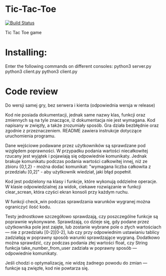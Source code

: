 # Tic-Tac-Toe

[![Build Status](https://travis-ci.org/pite2018-galat-bieda/Tic-Tac-Toe.svg?branch=master)](https://travis-ci.org/pite2018-galat-bieda/Tic-Tac-Toe)

Tic Tac Toe game 

# Installing:
Enter the following commands on different consoles:
python3 server.py
python3 client.py
python3 client.py

# Code review 

Do wersji samej gry, bez serwera i kienta (odpowiednia wersja w release)

Kod nie posiada dokumentacji, jednak same nazwy klas, funkcji oraz zmiennych są na tyle znaczące, iż dokumentacja nie jest wymagana. Kod napisany w zwięzły, a także zrozumiały sposób. Gra działa bezbłędnie oraz zgodnie z przeznaczeniem. README zawiera instrukcje dotyczące uruchomienia programu.

Dane wejściowe podawane przez użytkowników są sprawdzane pod względem poprawności. W przypadku podania wartości niecałkowitej rzucany jest wyjątek i pojawiają się odpowiednie komunikaty. Jednak brakuje komunikatu podczas podania wartości całkowitej innej, niż ze zbioru {0,1,2} - można dodać komunikat: "wymagana liczba całkowita z przedziału [0,2]" - aby użytkownik wiedział, jaki błąd popełnił.

Kod jest podzielony na klasy i funkcje, które wykonują oddzielne operacje.
W klasie odpowiedzialnej za widok, ciekawe rozwiązanie w funkcji clear_screan, która czyści ekran konsoli przy każdym ruchu.

W funkcji check_win podczas sprawdzania warunków wygranej można ograniczyć ilość kodu.

Testy jednostkowe szczegółowo sprawdzają, czy poszczególne funkcje są poprawnie wykonywane.
Sprawdzają, co dzieje się, gdy podane przez użytkownika pole jest zajęte, lub zostanie wybrane pole o złych wartościach — nie z przedziału [0-2][0-2], lub czy przy odpowiednim ustawianiu tablicy zadziałają w poprawny sposób warunki sprawdzające wygraną. Dodatkowo można sprawdzić, czy podczas podania złej wartości float, czy String funkcja take_number_from_user zadziała w poprawny sposób — odpowiednie komunikaty.

Jeśli chodzi o optymalizację, nie widzę żadnego powodu do zmian — funkcje są zwięzłe, kod nie powtarza się.
